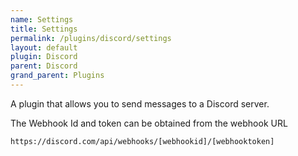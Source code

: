 ```yaml
---
name: Settings
title: Settings
permalink: /plugins/discord/settings
layout: default
plugin: Discord
parent: Discord
grand_parent: Plugins
---
```


A plugin that allows you to send messages to a Discord server.

The Webhook Id and token can be obtained from the webhook URL

```
https://discord.com/api/webhooks/[webhookid]/[webhooktoken]
```